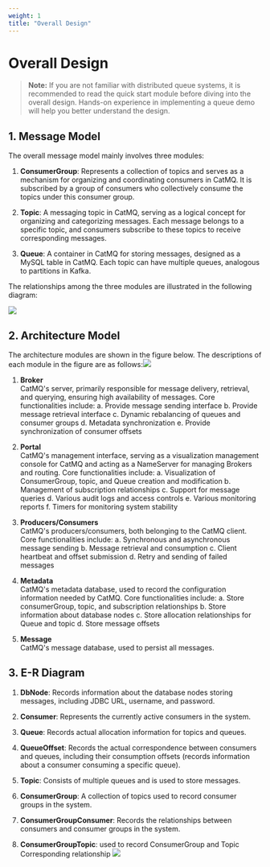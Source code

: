 ```yaml
---
weight: 1
title: "Overall Design"
---
```


# Overall Design

> **Note:** If you are not familiar with distributed queue systems, it is recommended to read the quick start
> module before diving into the overall design.
> Hands-on experience in implementing a queue demo will help you better understand the design.



## 1. Message Model

The overall message model mainly involves three modules:

1. **ConsumerGroup**: Represents a collection of topics and serves as a mechanism for organizing and coordinating consumers in CatMQ. It is subscribed by a group of consumers who collectively consume the topics under this consumer group.

2. **Topic**: A messaging topic in CatMQ, serving as a logical concept for organizing and categorizing messages. Each message belongs to a specific topic, and consumers subscribe to these topics to receive corresponding messages.

3. **Queue**: A container in CatMQ for storing messages, designed as a MySQL table in CatMQ. Each topic can have multiple queues, analogous to partitions in Kafka.

The relationships among the three modules are illustrated in the following diagram:

![](./media/document_image_rId4.png)

## 2. Architecture Model

The architecture modules are shown in the figure below. The descriptions of each module in the figure are as follows:![](./media/document_image_rId5.png)

1. **Broker**  
   CatMQ's server, primarily responsible for message delivery, retrieval, and querying, ensuring high availability of messages. Core functionalities include:
   a. Provide message sending interface
   b. Provide message retrieval interface
   c. Dynamic rebalancing of queues and consumer groups
   d. Metadata synchronization
   e. Provide synchronization of consumer offsets

2. **Portal**  
   CatMQ's management interface, serving as a visualization management console for CatMQ and acting as a NameServer for managing Brokers and routing. Core functionalities include:
   a. Visualization of ConsumerGroup, topic, and Queue creation and modification
   b. Management of subscription relationships
   c. Support for message queries
   d. Various audit logs and access controls
   e. Various monitoring reports
   f. Timers for monitoring system stability

3. **Producers/Consumers**  
   CatMQ's producers/consumers, both belonging to the CatMQ client. Core functionalities include:
   a. Synchronous and asynchronous message sending
   b. Message retrieval and consumption
   c. Client heartbeat and offset submission
   d. Retry and sending of failed messages

4. **Metadata**  
   CatMQ's metadata database, used to record the configuration information needed by CatMQ. Core functionalities include:
   a. Store consumerGroup, topic, and subscription relationships
   b. Store information about database nodes
   c. Store allocation relationships for Queue and topic
   d. Store message offsets

5. **Message**  
   CatMQ's message database, used to persist all messages.


## 3. E-R Diagram

1. **DbNode**: Records information about the database nodes storing messages, including JDBC URL, username, and password.

2. **Consumer**: Represents the currently active consumers in the system.

3. **Queue**: Records actual allocation information for topics and queues.

4. **QueueOffset**: Records the actual correspondence between consumers and queues, including their consumption offsets (records information about a consumer consuming a specific queue).

5. **Topic**: Consists of multiple queues and is used to store messages.

6. **ConsumerGroup**: A collection of topics used to record consumer groups in the system.

7. **ConsumerGroupConsumer**: Records the relationships between consumers and consumer groups in the system.

8.  **ConsumerGroupTopic**: used to record ConsumerGroup and Topic
    Corresponding relationship
    ![](./media/document_image_rId6.png)





